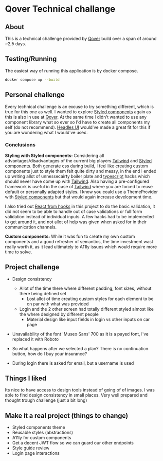 # Qover Technical challange

## About

This is a technical challenge provided by [Qover](qover.me) build over a span of around ~2,5 days.

## Testing/Running

The easiest way of running this application is by docker compose.

```sh
docker compose up --build
```

## Personal challenge

Every technical challenge is an excuse to try something different, which is true for this one as well. I wanted to explore [Styled components](https://styled-components.com/) again as this is also in use at [Qover](qover.me). At the same time I didn't wanted to use any component library what so ever so I'd have to create all components my self (do not recommend). [Headles UI](https://headlessui.dev/) would've made a great fit for this if you are wondering what I would've used.

### Conclusions

**Styling with Styled components:**
Considering all advantages/disadvantages of the current big players [Tailwind](https://tailwindcss.com/) and [Styled components](https://styled-components.com/). Both generate css during build, I feel like creating custom components just to style them felt quite dirty and messy, in the end I ended up writing allot of unnessecairty boiler plate and [typescript](https://www.typescriptlang.org/) hacks which should never have come up with [Tailwind](https://tailwindcss.com/). Also having a pre-configured framework is useful in the case of [Tailwind](https://tailwindcss.com/) where you are forced to reuse default or personally adapted styles. I know you could use a ThemeProvider with [Styled components](https://styled-components.com/) but that would again increase development time.

I also tried out [React from hooks](https://react-hook-form.com) in this project to do the basic validation, it did not seem to be able to handle out of case validations or full form validation instead of individual inputs.
A few hacks had to be implemented to get around it, and not allot of help was given when asked for in their communication channels.

**Custom components:**
While it was fun to create my own custom components and a good refresher of semantics, the time investment wast really worth it, as it lead ultimately to A11ly issues which would require more time to solve.

## Project challenge

- Design consistency
  - Allot of the time there where different padding, font sizes, without there being defined set
    - Lost allot of time creating custom styles for each element to be on par with what was provided
  - Login and the 2 other screen had totally different styled almost like the where designed by different people
    - Material design like input fields in login vs other inputs on car page
- Unavailability of the font 'Museo Sans' 700 as it is a payed font, I've replaced it with Roboto

- So what happens after we selected a plan? There is no continuation button, how do I buy your insurance?
- During login there is asked for email, but a username is used

## Things I liked

Its nice to have access to design tools instead of going of of images.
I was able to find design consistency in small places.
Very well prepared and thought trough challenge (just a bit long)

## Make it a real project (things to change)

- Styled components theme
- Reusable styles (abstractions)
- A11ly for custom components
- Get a decent JWT flow so we can guard our other endpoints
- Style guide review
- Login page interactions
